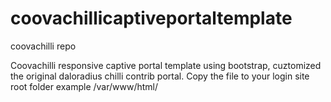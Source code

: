 # coovachillicaptiveportaltemplate
coovachilli repo

Coovachilli responsive captive portal template using bootstrap, cuztomized the original daloradius chilli contrib portal.
Copy the file to your login site root folder example /var/www/html/
